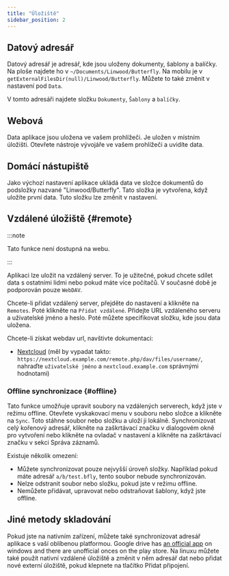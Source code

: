 ```yaml
---
title: "Úložiště"
sidebar_position: 2
---
```


## Datový adresář

Datový adresář je adresář, kde jsou uloženy dokumenty, šablony a balíčky. Na ploše najdete ho v `~/Documents/Linwood/Butterfly`. Na mobilu je v `getExternalFilesDir(null)/Linwood/Butterfly`. Můžete to také změnit v nastavení pod `Data`.

V tomto adresáři najdete složku `Dokumenty`, `Šablony` a `balíčky`.

## Webová

Data aplikace jsou uložena ve vašem prohlížeči. Je uložen v místním úložišti. Otevřete nástroje vývojáře ve vašem prohlížeči a uvidíte data.

## Domácí nástupiště

Jako výchozí nastavení aplikace ukládá data ve složce dokumentů do podsložky nazvané "Linwood/Butterfly". Tato složka je vytvořena, když uložíte první data. Tuto složku lze změnit v nastavení.

## Vzdálené úložiště {#remote}

:::note

Tato funkce není dostupná na webu.

:::

Aplikaci lze uložit na vzdálený server. To je užitečné, pokud chcete sdílet data s ostatními lidmi nebo pokud máte více počítačů. V současné době je podporován pouze `WebDAV`.

Chcete-li přidat vzdálený server, přejděte do nastavení a klikněte na `Remotes`. Poté klikněte na `Přidat vzdálené`. Přidejte URL vzdáleného serveru a uživatelské jméno a heslo. Poté můžete specifikovat složku, kde jsou data uložena.

Chcete-li získat webdav url, navštivte dokumentaci:

* [Nextcloud](https://docs.nextcloud.com/server/latest/user_manual/en/files/access_webdav.html) (měl by vypadat takto: `https://nextcloud.example.com/remote.php/dav/files/username/`, nahraďte `uživatelské jméno` a `nextcloud.example.com` správnými hodnotami)

### Offline synchronizace {#offline}

Tato funkce umožňuje upravit soubory na vzdálených serverech, když jste v režimu offline. Otevřete vyskakovací menu v souboru nebo složce a klikněte na `Sync`. Toto stáhne soubor nebo složku a uloží ji lokálně. Synchronizovat celý kořenový adresář, klikněte na zaškrtávací značku v dialogovém okně pro vytvoření nebo klikněte na ovladač v nastavení a klikněte na zaškrtávací značku v sekci Správa záznamů.

Existuje několik omezení:

* Můžete synchronizovat pouze nejvyšší úroveň složky. Například pokud máte adresář `a/b/test.bfly`, tento soubor nebude synchronizován.
* Nelze odstranit soubor nebo složku, pokud jste v režimu offline.
* Nemůžete přidávat, upravovat nebo odstraňovat šablony, když jste offline.

## Jiné metody skladování

Pokud jste na nativním zařízení, můžete také synchronizovat adresář aplikace s vaší oblíbenou platformou. Google drive has [an official app](https://www.google.com/drive/download/) on windows and there are unofficial onces on the play store. Na linuxu můžete také použít nativní vzdálené úložiště a změnit v něm adresář dat nebo přidat nové externí úložiště, pokud klepnete na tlačítko Přidat připojení.
